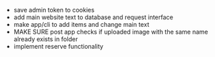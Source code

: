 - save admin token to cookies
- add main website text to database and request interface
- make app/cli to add items and change main text
- MAKE SURE post app checks if uploaded image with the same name already exists in folder
- implement reserve functionality